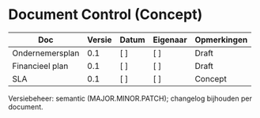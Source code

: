 # Document Control (Concept)

| Doc | Versie | Datum | Eigenaar | Opmerkingen |
|---|---|---|---|---|
| Ondernemersplan | 0.1 | [ ] | [ ] | Draft |
| Financieel plan | 0.1 | [ ] | [ ] | Draft |
| SLA | 0.1 | [ ] | [ ] | Concept |

Versiebeheer: semantic (MAJOR.MINOR.PATCH); changelog bijhouden per document.
